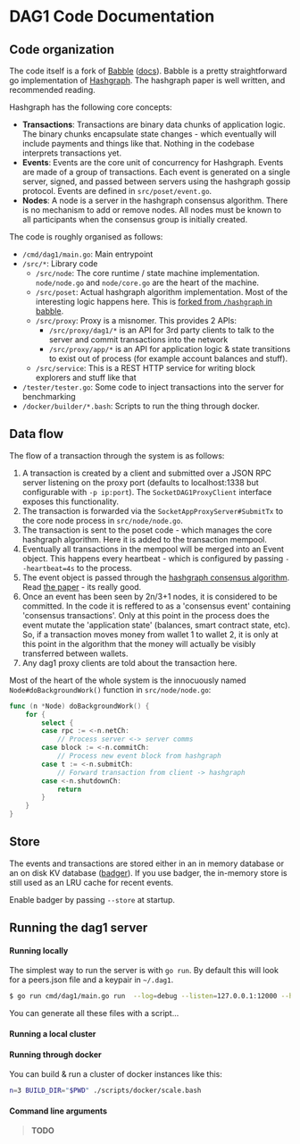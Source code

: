 # DAG1 Code Documentation

## Code organization

The code itself is a fork of [Babble](https://github.com/SamuelMarks/babble) ([docs](http://babbleio.readthedocs.io/en/latest/)). Babble is a pretty straightforward go implementation of [Hashgraph](http://www.swirlds.com/downloads/SWIRLDS-TR-2016-01.pdf). The hashgraph paper is well written, and recommended reading.

Hashgraph has the following core concepts:

  - **Transactions**: Transactions are binary data chunks of application logic. The binary chunks encapsulate state changes - which eventually will include payments and things like that. Nothing in the codebase interprets transactions yet.
  - **Events**: Events are the core unit of concurrency for Hashgraph. Events are made of a group of transactions. Each event is generated on a single server, signed, and passed between servers using the hashgraph gossip protocol. Events are defined in `src/poset/event.go`.
  - **Nodes**: A node is a server in the hashgraph consensus algorithm. There is no mechanism to add or remove nodes. All nodes must be known to all participants when the consensus group is initially created.

The code is roughly organised as follows:

  - `/cmd/dag1/main.go`: Main entrypoint
  - `/src/*`: Library code
    - `/src/node`: The core runtime / state machine implementation. `node/node.go` and `node/core.go` are the heart of the machine.
    - `/src/poset`: Actual hashgraph algorithm implementation. Most of the interesting logic happens here. This is [forked from `/hashgraph` in babble](https://github.com/SamuelMarks/babble/tree/master/hashgraph).
    - `/src/proxy`: Proxy is a misnomer. This provides 2 APIs:
      - `/src/proxy/dag1/*` is an API for 3rd party clients to talk to the server and commit transactions into the network
      - `/src/proxy/app/*` is an API for application logic & state transitions to exist out of process (for example account balances and stuff).
    - `/src/service`: This is a REST HTTP service for writing block explorers and stuff like that
  - `/tester/tester.go`: Some code to inject transactions into the server for benchmarking
  - `/docker/builder/*.bash`: Scripts to run the thing through docker.

## Data flow

The flow of a transaction through the system is as follows:

  1. A transaction is created by a client and submitted over a JSON RPC server listening on the proxy port (defaults to localhost:1338 but configurable with `-p ip:port`). The `SocketDAG1ProxyClient` interface exposes this functionality.
  2. The transaction is forwarded via the `SocketAppProxyServer#SubmitTx` to the core node process in `src/node/node.go`.
  3. The transaction is sent to the poset code - which manages the core hashgraph algorithm. Here it is added to the transaction mempool.
  4. Eventually all transactions in the mempool will be merged into an Event object. This happens every heartbeat - which is configured by passing `--heartbeat=4s` to the process.
  5. The event object is passed through the [hashgraph consensus algorithm](http://www.swirlds.com/downloads/SWIRLDS-TR-2016-01.pdf). Read [the paper](http://www.swirlds.com/downloads/SWIRLDS-TR-2016-01.pdf) - its really good.
  6. Once an event has been seen by 2n/3+1 nodes, it is considered to be committed. In the code it is reffered to as a 'consensus event' containing 'consensus transactions'. Only at this point in the process does the event mutate the 'application state' (balances, smart contract state, etc). So, if a 
transaction moves money from wallet 1 to wallet 2, it is only at this point in the algorithm that the money will actually be visibly transferred between wallets.
  7. Any dag1 proxy clients are told about the transaction here.

Most of the heart of the whole system is the innocuously named `Node#doBackgroundWork()` function in `src/node/node.go`:

```go
func (n *Node) doBackgroundWork() {
	for {
		select {
		case rpc := <-n.netCh:
			// Process server <-> server comms
		case block := <-n.commitCh:
			// Process new event block from hashgraph
		case t := <-n.submitCh:
			// Forward transaction from client -> hashgraph
		case <-n.shutdownCh:
			return
		}
	}
}
```

## Store

The events and transactions are stored either in an in memory database or an on disk KV database ([badger](https://github.com/dgraph-io/badger)). If you use badger, the in-memory store is still used as an LRU cache for recent events.

Enable badger by passing `--store` at startup.

## Running the dag1 server

#### Running locally

The simplest way to run the server is with `go run`. By default this will look for a peers.json file and a keypair in `~/.dag1`.

```bash
$ go run cmd/dag1/main.go run  --log=debug --listen=127.0.0.1:12000 --heartbeat=10s --store
```

You can generate all these files with a script...

#### Running a local cluster

#### Running through docker

You can build & run a cluster of docker instances like this:

```bash
n=3 BUILD_DIR="$PWD" ./scripts/docker/scale.bash
```

#### Command line arguments

> **TODO**
